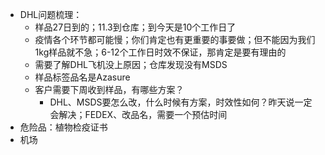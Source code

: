 - DHL问题梳理：
	- 样品27日到的；11.3到仓库；到今天是10个工作日了
	- 疫情各个环节都可能慢；你们肯定也有更重要的事要做；但不能因为我们1kg样品就不急；6-12个工作日时效不保证，那肯定是要有理由的
	- 需要了解DHL飞机没上原因；仓库发现没有MSDS
	- 样品标签品名是Azasure
	- 客户需要下周收到样品，有哪些方案？
		- DHL、MSDS要怎么改，什么时候有方案，时效性如何？昨天说一定会解决；FEDEX、改品名，需要一个预估时间
- 危险品：植物检疫证书
- 机场